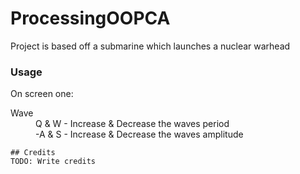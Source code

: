 # ProcessingOOPCA

Project is based off a submarine which launches a nuclear warhead
<br>
<h3>Usage</h3>
On screen one:
<dl>
<dt>Wave</dt>
<dd>Q & W - Increase & Decrease the waves period</dd>
<dd>-A & S - Increase & Decrease the waves amplitude</dd>
</dl>

    ## Credits
    TODO: Write credits
   
